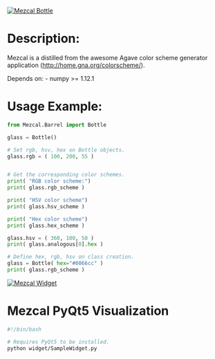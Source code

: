 [![Mezcal Bottle](https://github.org/repo-dir/mezcal.bz2.png)](https://github.org/repodir)

# Description:
Mezcal is a distilled from the awesome Agave color scheme generator application (http://home.gna.org/colorscheme/).

Depends on:
	- numpy >= 1.12.1

# Usage Example:
```python
from Mezcal.Barrel import Bottle

glass = Bottle()

# Set rgb, hsv, hex on Bottle objects.
glass.rgb = ( 100, 200, 55 )


# Get the corresponding color schemes.
print( "RGB color scheme:")
print( glass.rgb_scheme )

print( "HSV color scheme")
print( glass.hsv_scheme )

print( "Hex color scheme")
print( glass.hex_scheme )

glass.hsv = ( 360, 100, 50 )
print( glass.analogous[0].hex )

# Define hex, rgb, hsv on class creation.
glass = Bottle( hex="#0066cc" )
print( glass.rgb_scheme )
```
[![Mezcal Widget](https://github.org/repo-dir/PyQt5-widget/g.gif)](https://github.org/repodir/PyQt5-widget)

# Mezcal PyQt5 Visualization
```bash
#!/bin/bash

# Requires PyQt5 to be installed.
python widget/SampleWidget.py
```
